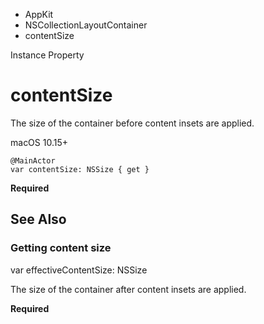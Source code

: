 

- AppKit
- NSCollectionLayoutContainer
-  contentSize 

Instance Property

# contentSize

The size of the container before content insets are applied.

macOS 10.15+

``` source
@MainActor
var contentSize: NSSize { get }
```

**Required**

## See Also

### Getting content size

var effectiveContentSize: NSSize

The size of the container after content insets are applied.

**Required**

